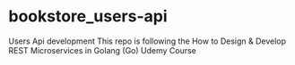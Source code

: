# bookstore_users-api

Users Api development 
This repo is following the How to Design & Develop REST Microservices in Golang (Go) Udemy Course
